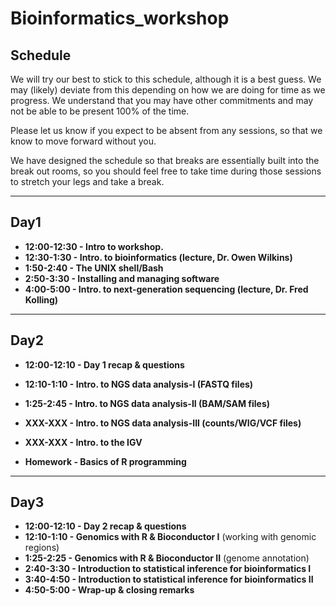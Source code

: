 
# Bioinformatics_workshop

## Schedule

We will try our best to stick to this schedule, although it is a best guess. We may (likely) deviate from this depending on how we are doing for time as we progress. We understand that you may have other commitments and may not be able to be present 100% of the time.

Please let us know if you expect to be absent from any sessions, so that we know to move forward without you.

We have designed the schedule so that breaks are essentially built into the break out rooms, so you should feel free to take time during those sessions to stretch your legs and take a break.

---

## Day1

- **12:00-12:30 - Intro to workshop.**
- **12:30-1:30 - Intro. to bioinformatics (lecture, Dr. Owen Wilkins)**
- **1:50-2:40 - The UNIX shell/Bash**
- **2:50-3:30 - Installing and managing software**
- **4:00-5:00 - Intro. to next-generation sequencing (lecture, Dr. Fred Kolling)**  

---

## Day2

- **12:00-12:10 - Day 1 recap & questions**
- **12:10-1:10 - Intro. to NGS data analysis-I (FASTQ files)**  
- **1:25-2:45 - Intro. to NGS data analysis-II (BAM/SAM files)**
- **XXX-XXX - Intro. to NGS data analysis-III (counts/WIG/VCF files)**  
- **XXX-XXX - Intro. to the IGV**

- **Homework - Basics of R programming**
---

## Day3

- **12:00-12:10 - Day 2 recap & questions**
- **12:10-1:10 - Genomics with R & Bioconductor I** (working with genomic regions)
- **1:25-2:25 - Genomics with R & Bioconductor II** (genome annotation)
- **2:40-3:30 - Introduction to statistical inference for bioinformatics I**
- **3:40-4:50 - Introduction to statistical inference for bioinformatics II**
- **4:50-5:00 - Wrap-up & closing remarks**
